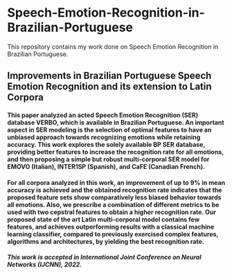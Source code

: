 # Speech-Emotion-Recognition-in-Brazilian-Portuguese
This repository contains my work done on Speech Emotion Recognition in Brazilian Portuguese.

## **Improvements in Brazilian Portuguese Speech Emotion Recognition and its extension to Latin Corpora** 

#### This paper analyzed an acted Speech Emotion Recognition (SER) database VERBO, which is available in Brazilian Portuguese. An important aspect in SER modeling is the selection of optimal features to have an unbiased approach towards recognizing emotions while retaining accuracy. This work explores the solely available BP SER database, providing better features to increase the recognition rate for all emotions, and then proposing a simple but robust multi-corporal SER model for EMOVO (Italian), INTER1SP (Spanish), and CaFE (Canadian French). 

#### For all corpora analyzed in this work, an improvement of up to 9% in mean accuracy is achieved and the obtained recognition rate indicates that the proposed feature sets show comparatively less biased behavior towards all emotions. Also, we prescribe a combination of different metrics to be used with two cepstral features to obtain a higher recognition rate. Our proposed state of the art Latin multi-corporal model contains few features, and achieves outperforming results with a classical machine learning classifier, compared to previously exercised complex features, algorithms and architectures, by yielding the best recognition rate.

#### _This work is accepted in International Joint Conference on Neural Networks (IJCNN), 2022._
